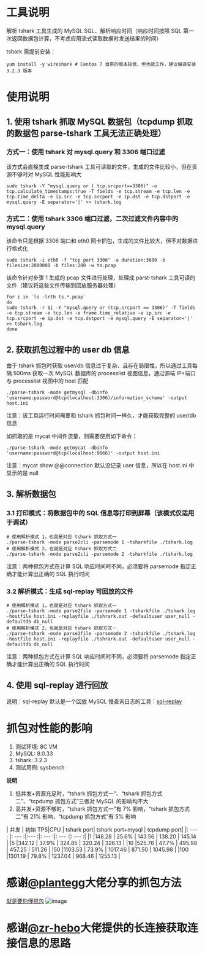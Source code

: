# 工具说明
解析 tshark 工具生成的 MySQL SQL、解析响应时间（响应时间按照 SQL 第一次返回数据包计算，不考虑应用流式读取数据时发送结果的时间）

tshark 需提前安装：

```
yum install -y wireshark # Centos 7 自带的版本较低，但也能工作，建议编译安装 3.2.3 版本
```


# 使用说明
## 1. 使用 tshark 抓取 MySQL 数据包（tcpdump 抓取的数据包 parse-tshark 工具无法正确处理）
### 方式一：使用 tshark 对 mysql.query 和 3306 端口过滤
该方式会直接生成 parse-tshark 工具可读取的文件，生成的文件比较小，但在资源不够时对 MySQL 性能影响大
```
sudo tshark -Y "mysql.query or ( tcp.srcport==3306)" -o tcp.calculate_timestamps:true -T fields -e tcp.stream -e tcp.len -e tcp.time_delta -e ip.src -e tcp.srcport -e ip.dst -e tcp.dstport -e mysql.query -E separator='|' >> tshark.log
```
### 方式二：使用 tshark 3306 端口过滤，二次过滤文件内容中的 mysql.query
该命令只是根据 3306 端口和 eth0 网卡抓包，生成的文件比较大，但不对数据进行格式化
```
sudo tshark -i eth0 -f "tcp port 3306" -a duration:3600 -b filesize:2000000 -b files:200 -w ts.pcap
```
该命令针对步骤 1 生成的 pcap 文件进行处理，处理成 parst-tshark 工具可读的文件（建议将这些文件传输到回放服务器处理）
```
for i in `ls -lrth ts.*.pcap`
do
sudo tshark -r $i -Y "mysql.query or (tcp.srcport == 3306)" -T fields -e tcp.stream -e tcp.len -e frame.time_relative -e ip.src -e tcp.srcport -e ip.dst -e tcp.dstport -e mysql.query -E separator='|' >> tshark.log
done
```

## 2. 获取抓包过程中的 user db 信息
由于 tshark 抓包时获取 user/db 信息过于复杂、且存在局限性，所以通过工具每隔 500ms 获取一次 MySQL 数据库的 processlist 视图信息，通过源端 IP+端口 与 processlist 视图中的 host 匹配

```
./parse-tshark -mode getmysql -dbinfo 'username:password@tcp(localhost:3306)/information_schema' -output host.ini
```
注意：该工具运行时间需要和 tshark 抓包时间一样久，才能获取完整的 user/db 信息

如抓取的是 mycat 中间件流量，则需要使用如下命令：

```
./parse-tshark -mode getmycat -dbinfo 'username:password@tcp(localhost:9066)' -output host.ini

```
注意：mycat show @@connection 默认没记录 user 信息，所以在 host.ini 中显示的是 null

## 3. 解析数据包
### 3.1 打印模式：将数据包中的 SQL 信息等打印到屏幕（该模式仅适用于调试）

```
# 使用解析模式 1，也就是对应 tshark 抓取方式一
./parse-tshark -mode parse2cli -parsemode 1 -tsharkfile ./tshark.log
# 使用解析模式 2，也就是对应 tshark 抓取方式二
./parse-tshark -mode parse2cli -parsemode 2 -tsharkfile ./tshark.log
```
注意：两种抓包方式在计算 SQL 响应时间时不同，必须要将 parsemode 指定正确才能计算出正确的 SQL 执行时间
### 3.2 解析模式：生成 sql-replay 可回放的文件
```
# 使用解析模式 1，也就是对应 tshark 抓取方式一
./parse-tshark -mode parse2file -parsemode 1 -tsharkfile ./tshark.log -hostfile host.ini -replayfile ./tshrark.out -defaultuser user_null -defaultdb db_null
# 使用解析模式 2，也就是对应 tshark 抓取方式一
./parse-tshark -mode parse2file -parsemode 2 -tsharkfile ./tshark.log -hostfile host.ini -replayfile ./tshrark.out -defaultuser user_null -defaultdb db_null
```
注意：两种抓包方式在计算 SQL 响应时间时不同，必须要将 parsemode 指定正确才能计算出正确的 SQL 执行时间
## 4. 使用 sql-replay 进行回放
说明：sql-replay 默认是一个回放 MySQL 慢查询日志的工具：[sql-replay](https://github.com/Bowen-Tang/sql-replay)

# 抓包对性能的影响
1. 测试环境: 8C VM
2. MySQL: 8.0.33
3. tshark: 3.2.3
4. 测试用例: sysbench


**说明**
1. 低并发+资源充足时，“tshark 抓包方式一”、“tshark 抓包方式二”、“tcpdump 抓包方式”三者对 MySQL 的影响均不大
2. 高并发+资源不够时，“tshark 抓包方式一”有 7% 影响，“tshark 抓包方式二”有 21% 影响，“tcpdump 抓包方式”有 5% 影响

| 并发 | 初始 TPS|CPU   |    tshark port| tshark port+mysql | tcpdump port|
|: --- : |: --- :|:--- :|:    ---  :|: --- :|: ---  :|
|1     |148.28   | 25.6%     |    143.56   |  138.20    |  145.14  |
|5     |342.12   | 37.9%     |    324.85     | 320.24   |  326.13  |
|10    |525.76   | 47.7%     |    495.98     | 457.25   |  511.26  |
|50    |1103.53  | 73.9%     |    1017.46    | 871.50   |  1045.98 |
|100   |1301.19  | 79.8%     |    1237.04    | 968.46   |  1255.13 |


# 感谢[@plantegg](https://plantegg.github.io/)大佬分享的抓包方法
[就是要你懂抓包](https://plantegg.github.io/2019/06/21/%E5%B0%B1%E6%98%AF%E8%A6%81%E4%BD%A0%E6%87%82%E6%8A%93%E5%8C%85--WireShark%E4%B9%8B%E5%91%BD%E4%BB%A4%E8%A1%8C%E7%89%88tshark/)
![image](https://github.com/Bowen-Tang/parse-tshark/assets/52245161/c1f28317-c5c6-43bb-b568-3ce9eb7504a3)
# 感谢[@zr-hebo](https://github.com/zr-hebo/sniffer-agent)大佬提供的长连接获取连接信息的思路
